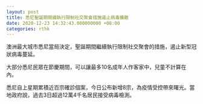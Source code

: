 ```yaml
---
layout: post
title: 悉尼聖誕期間續執行限制社交聚會措施遏止病毒擴散
date: 2020-12-23 14:32:43.000000000 +08:00
categories: rthk
---
```


澳洲最大城市悉尼當局決定，聖誕期間繼續執行限制社交聚會的措施，遏止新型冠狀病毒蔓延。

大部分悉尼民眾在節慶期間，可以讓最多10名成年人作客家中，兒童不計算在內。

悉尼自上星期累積近百宗確診個案，今日公布新增8宗，為疫情受控帶來曙光。當地政府說，過去3日超過12萬4千名居民接受病毒檢測。
